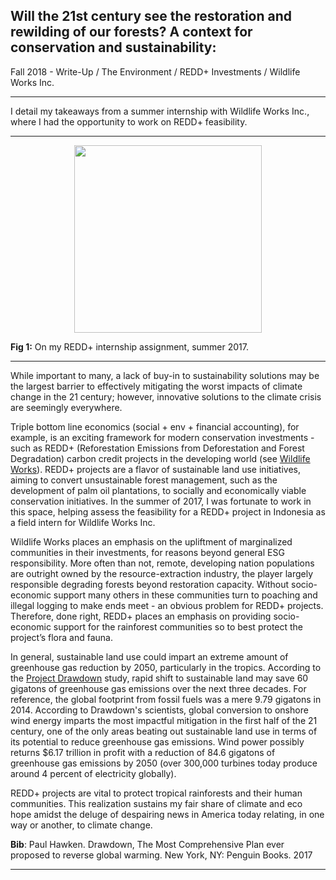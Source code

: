 ## Will the 21st century see the restoration and rewilding of our forests? A context for conservation and sustainability:

Fall 2018 - Write-Up / The Environment / REDD+ Investments / Wildlife Works Inc.

---

I detail my takeaways from a summer internship with Wildlife Works Inc., where I had the opportunity to work on REDD+ feasibility. 

---

<center> <img src="images/redd_blog.png?raw=true" width="300" height="300"> </center>

**Fig 1:** On my REDD+ internship assignment, summer 2017.

---

While important to many, a lack of buy-in to sustainability solutions may be the largest barrier to effectively mitigating the worst impacts of climate change in the 21 century; however, innovative solutions to the climate crisis are seemingly everywhere. 

Triple bottom line economics (social + env + financial accounting), for example, is an exciting framework for modern conservation investments - such as REDD+ (Reforestation Emissions from Deforestation and Forest Degradation) carbon credit projects in the developing world (see [Wildlife Works](https://www.wildlifeworks.com/)). REDD+ projects are a flavor of sustainable land use initiatives, aiming to convert unsustainable forest management, such as the  development of palm oil plantations, to socially and economically viable conservation initiatives. In the summer of 2017, I was fortunate to work in this space, helping assess the feasibility for a REDD+ project in Indonesia as a field intern for Wildlife Works Inc.

Wildlife Works places an emphasis on the upliftment of marginalized communities in their investments, for reasons beyond general ESG responsibility. More often than not, remote, developing nation populations are outright owned by the resource-extraction industry, the player largely responsible degrading forests beyond restoration capacity. Without socio-economic support many others in these communities turn to poaching and illegal logging to make ends meet - an obvious problem for REDD+ projects. Therefore, done right, REDD+ places an emphasis on providing socio-economic support for the rainforest communities so to best protect the project’s flora and fauna. 

In general, sustainable land use could impart an extreme amount of greenhouse gas reduction by 2050, particularly in the tropics. According to the <ins>Project Drawdown</ins> study, rapid shift to sustainable land may save 60 gigatons of greenhouse gas emissions over the next three decades. For reference, the global footprint from fossil fuels was a mere 9.79 gigatons in 2014. According to Drawdown's scientists, global conversion to onshore wind energy imparts the most impactful mitigation in the first half of the 21 century, one of the only areas beating out sustainable land use in terms of its potential to reduce greenhouse gas emissions. Wind power possibly returns $6.17 trillion in profit with a reduction of 84.6 gigatons of greenhouse gas emissions by 2050 (over 300,000 turbines today produce around 4 percent of electricity globally).

REDD+ projects are vital to protect tropical rainforests and their human communities. This realization sustains my fair share of climate and eco hope amidst the deluge of despairing news in America today relating, in one way or another, to climate change. 

**Bib**: Paul Hawken. Drawdown, The Most Comprehensive Plan ever proposed to reverse global warming. New York, NY: Penguin Books. 2017

---

